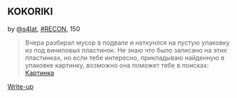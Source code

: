 ## KOKORIKI
by [@s4lat](https://github.com/s4lat), [#RECON](/README.md#RECON), 150  

>Вчера разбирал мусор в подвале и наткунлся на пустую упаковку из под виниловых пластинок. Не знаю что было записано на этих пластинках, но если тебе интересно, прикладываю найденную в упаковке картинку, возможно она поможет тебе в поисках:
[Картинка](attachements/kop.jpg)


[Write-up](WRITEUP.md)  